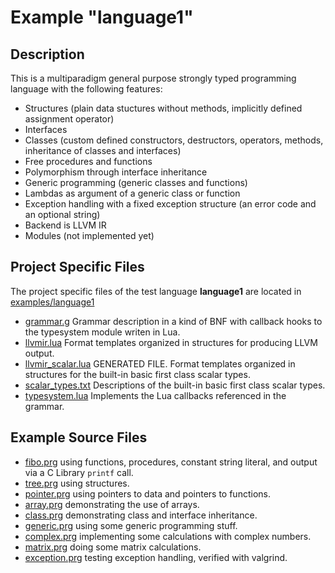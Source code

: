 # Example "language1"

## Description
This is a multiparadigm general purpose strongly typed programming language with the following features:

 * Structures (plain data stuctures without methods, implicitly defined assignment operator)
 * Interfaces
 * Classes (custom defined constructors, destructors, operators, methods, inheritance of classes and interfaces)
 * Free procedures and functions
 * Polymorphism through interface inheritance
 * Generic programming (generic classes and functions)
 * Lambdas as argument of a generic class or function
 * Exception handling with a fixed exception structure (an error code and an optional string)
 * Backend is LLVM IR
 * Modules (not implemented yet)

## Project Specific Files

The project specific files of the test language **language1** are located in [examples/language1](../examples/language1)

 - [grammar.g](../examples/language1/grammar.g) Grammar description in a kind of BNF with callback hooks to the typesystem module writen in Lua.
 - [llvmir.lua](../examples/language1/llvmir.lua) Format templates organized in structures for producing LLVM output.
 - [llvmir_scalar.lua](../examples/language1/llvmir_scalar.lua) GENERATED FILE. Format templates organized in structures for the built-in basic first class scalar types. 
 - [scalar_types.txt](../examples/language1/scalar_types.txt) Descriptions of the built-in basic first class scalar types.
 - [typesystem.lua](../examples/language1/typesystem.lua) Implements the Lua callbacks referenced in the grammar.


## Example Source Files

 - [fibo.prg](../examples/language1/sources/fibo.prg) using functions, procedures, constant string literal, and output via a C Library ```printf``` call.
 - [tree.prg](../examples/language1/sources/tree.prg) using structures.
 - [pointer.prg](../examples/language1/sources/pointer.prg) using pointers to data and pointers to functions.
 - [array.prg](../examples/language1/sources/array.prg) demonstrating the use of arrays.
 - [class.prg](../examples/language1/sources/class.prg) demonstrating class and interface inheritance.
 - [generic.prg](../examples/language1/sources/generic.prg) using some generic programming stuff.
 - [complex.prg](../examples/language1/sources/complex.prg) implementing some calculations with complex numbers.
 - [matrix.prg](../examples/language1/sources/matrix.prg) doing some matrix calculations.
 - [exception.prg](../examples/language1/sources/exception.prg) testing exception handling, verified with valgrind.
 
